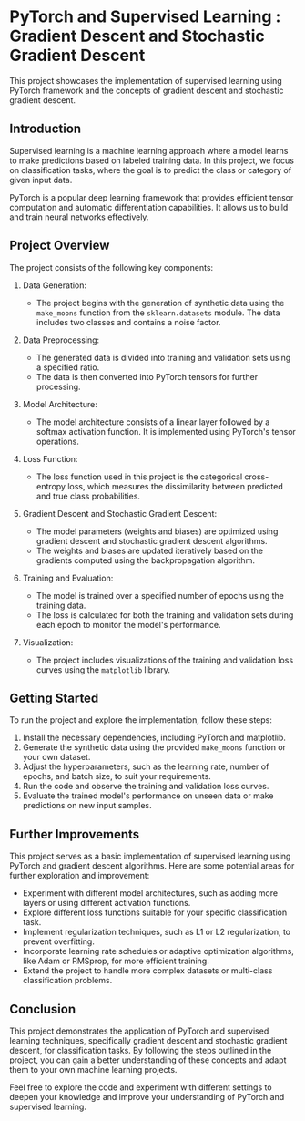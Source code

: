 # PyTorch and Supervised Learning  : Gradient Descent and Stochastic Gradient Descent

This project showcases the implementation of supervised learning using PyTorch framework and the concepts of gradient descent and stochastic gradient descent.

## Introduction
Supervised learning is a machine learning approach where a model learns to make predictions based on labeled training data. In this project, we focus on classification tasks, where the goal is to predict the class or category of given input data.

PyTorch is a popular deep learning framework that provides efficient tensor computation and automatic differentiation capabilities. It allows us to build and train neural networks effectively.

## Project Overview
The project consists of the following key components:

1. Data Generation:
   - The project begins with the generation of synthetic data using the `make_moons` function from the `sklearn.datasets` module. The data includes two classes and contains a noise factor.

2. Data Preprocessing:
   - The generated data is divided into training and validation sets using a specified ratio.
   - The data is then converted into PyTorch tensors for further processing.

3. Model Architecture:
   - The model architecture consists of a linear layer followed by a softmax activation function. It is implemented using PyTorch's tensor operations.

4. Loss Function:
   - The loss function used in this project is the categorical cross-entropy loss, which measures the dissimilarity between predicted and true class probabilities.

5. Gradient Descent and Stochastic Gradient Descent:
   - The model parameters (weights and biases) are optimized using gradient descent and stochastic gradient descent algorithms.
   - The weights and biases are updated iteratively based on the gradients computed using the backpropagation algorithm.

6. Training and Evaluation:
   - The model is trained over a specified number of epochs using the training data.
   - The loss is calculated for both the training and validation sets during each epoch to monitor the model's performance.

7. Visualization:
   - The project includes visualizations of the training and validation loss curves using the `matplotlib` library.

## Getting Started
To run the project and explore the implementation, follow these steps:

1. Install the necessary dependencies, including PyTorch and matplotlib.
2. Generate the synthetic data using the provided `make_moons` function or your own dataset.
3. Adjust the hyperparameters, such as the learning rate, number of epochs, and batch size, to suit your requirements.
4. Run the code and observe the training and validation loss curves.
5. Evaluate the trained model's performance on unseen data or make predictions on new input samples.

## Further Improvements
This project serves as a basic implementation of supervised learning using PyTorch and gradient descent algorithms. Here are some potential areas for further exploration and improvement:

- Experiment with different model architectures, such as adding more layers or using different activation functions.
- Explore different loss functions suitable for your specific classification task.
- Implement regularization techniques, such as L1 or L2 regularization, to prevent overfitting.
- Incorporate learning rate schedules or adaptive optimization algorithms, like Adam or RMSprop, for more efficient training.
- Extend the project to handle more complex datasets or multi-class classification problems.

## Conclusion
This project demonstrates the application of PyTorch and supervised learning techniques, specifically gradient descent and stochastic gradient descent, for classification tasks. By following the steps outlined in the project, you can gain a better understanding of these concepts and adapt them to your own machine learning projects.

Feel free to explore the code and experiment with different settings to deepen your knowledge and improve your understanding of PyTorch and supervised learning.
